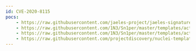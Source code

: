 ```yaml
---
id: CVE-2020-8115
pocs:
    - https://raw.githubusercontent.com/jaeles-project/jaeles-signatures/master/cves/revive-adserver-xss-cve-2020-8115.yaml
    - https://raw.githubusercontent.com/1N3/Sn1per/master/templates/active/CVE-2020-8115_-_Revive_Adserver_XSS.sh
    - https://raw.githubusercontent.com/1N3/Sn1per/master/templates/active/CVE-2020-8115_-_Revive_Adserver_XSS.py
    - https://raw.githubusercontent.com/projectdiscovery/nuclei-templates/master/cves/CVE-2020-8115.yaml
---
```

